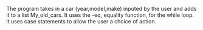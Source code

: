 The program takes in a car (year,model,make) inputed by the user and adds it to a list My_old_cars. It uses the -eq, equality function, for the while loop. it uses case statements to allow the user a choice of action. 
